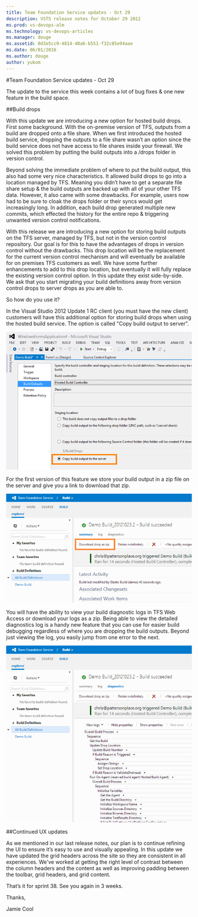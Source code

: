 ```yaml
---
title: Team Foundation Service updates - Oct 29
description: VSTS release notes for October 29 2012
ms.prod: vs-devops-alm
ms.technology: vs-devops-articles
ms.manager: douge
ms.assetid: 0d3e5cc9-4814-40a6-b551-f32c85e94aae
ms.date: 06/01/2016
ms.author: douge
author: yukom
---
```


#Team Foundation Service updates - Oct 29

The update to the service this week contains a lot of bug fixes & one new feature in the build space.

##Build drops

With this update we are introducing a new option for hosted build drops. First some background. With the on-premise version of TFS, outputs from a build are dropped onto a file share. When we first introduced the hosted build service, dropping the outputs to a file share wasn’t an option since the build service does not have access to file shares inside your firewall. We solved this problem by putting the build outputs into a /drops folder in version control.

Beyond solving the immediate problem of where to put the build output, this also had some very nice characteristics. It allowed build drops to go into a location managed by TFS. Meaning you didn’t have to get a separate file share setup & the build outputs are backed up with all of your other TFS data. However, it also came with some drawbacks. For example, users now had to be sure to cloak the drops folder or their syncs would get increasingly long. In addition, each build drop generated multiple new commits, which effected the history for the entire repo & triggering unwanted version control notifications.

With this release we are introducing a new option for storing build outputs on the TFS server, managed by TFS, but not in the version control repository. Our goal is for this to have the advantages of drops in version control without the drawbacks. This drop location will be the replacement for the current version control mechanism and will eventually be available for on premises TFS customers as well. We have some further enhancements to add to this drop location, but eventually it will fully replace the existing version control option. In this update they exist side-by-side. We ask that you start migrating your build definitions away from version control drops to server drops as you are able to.

So how do you use it?

In the Visual Studio 2012 Update 1 RC client (you must have the new client) customers will have this additional option for storing build drops when using the hosted build service. The option is called "Copy build output to server".

![Setting build drop location](_img/10_29_01.png)

For the first version of this feature we store your build output in a zip file on the server and give you a link to download that zip.

![Download drop](_img/10_29_02.png)

You will have the ability to view your build diagnostic logs in TFS Web Access or download your logs as a zip. Being able to view the detailed diagnostics log is a handy new feature that you can use for easier build debugging regardless of where you are dropping the build outputs. Beyond just viewing the log, you easily jump from one error to the next.

![Diagnostic logs](_img/10_29_03.png)

##Continued UX updates

As we mentioned in our last release notes, our plan is to continue refining the UI to ensure it’s easy to use and visually appealing. In this update we have updated the grid headers across the site so they are consistent in all experiences. We've worked at getting the right level of contrast between the column headers and the content as well as improving padding between the toolbar, grid headers, and grid content.

That’s it for sprint 38. See you again in 3 weeks.

Thanks,

Jamie Cool